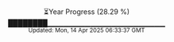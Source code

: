 <p align="center">
⏳Year Progress (28.29 %) <br>
████████▁▁▁▁▁▁▁▁▁▁▁▁▁▁▁▁▁▁▁▁▁▁ <br>
<sub>Updated: Mon, 14 Apr 2025 06:33:37 GMT</sub>
</p>

